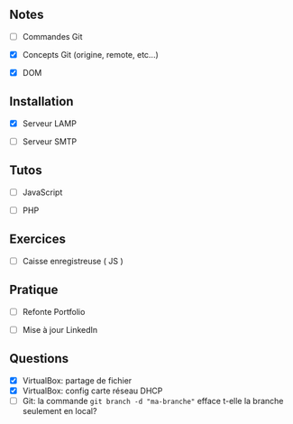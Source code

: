 
## Notes

- [ ] Commandes Git
- [x] Concepts Git (origine, remote, etc...)
- [x] DOM


## Installation

- [x] Serveur LAMP
- [ ] Serveur SMTP


## Tutos

- [ ] JavaScript
- [ ] PHP


## Exercices

- [ ] Caisse enregistreuse ( JS )


## Pratique

- [ ] Refonte Portfolio
- [ ] Mise à jour LinkedIn


## Questions

- [x] VirtualBox: partage de fichier
- [x] VirtualBox: config carte réseau DHCP
- [ ] Git: la commande `git branch -d "ma-branche"` efface t-elle la branche seulement en local?